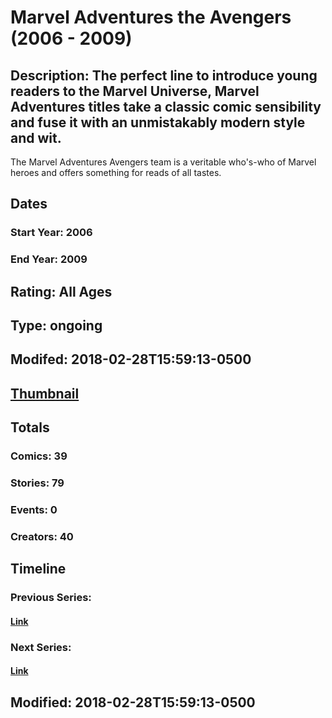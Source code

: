 # Marvel Adventures the Avengers (2006 - 2009)
## Description: The perfect line to introduce young readers to the Marvel Universe, Marvel Adventures titles take a classic comic sensibility and fuse it with an unmistakably modern style and wit. 

The Marvel Adventures Avengers team is a veritable who's-who of Marvel heroes and offers something for reads of all tastes.
## Dates
### Start Year: 2006
### End Year: 2009
## Rating: All Ages
## Type: ongoing
## Modifed: 2018-02-28T15:59:13-0500
## [Thumbnail](http://i.annihil.us/u/prod/marvel/i/mg/3/20/5a9718091a12d.jpg)
## Totals
### Comics: 39
### Stories: 79
### Events: 0
### Creators: 40
## Timeline
### Previous Series: 
#### [Link]()
### Next Series: 
#### [Link]()
## Modified: 2018-02-28T15:59:13-0500